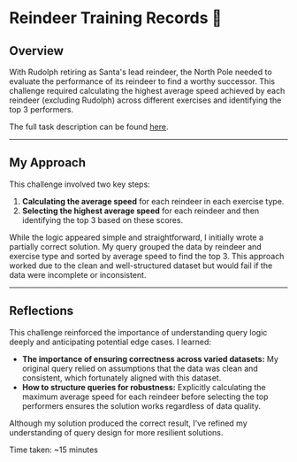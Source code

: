 # Reindeer Training Records 🦌  

## Overview  
With Rudolph retiring as Santa's lead reindeer, the North Pole needed to evaluate the performance of its reindeer to find a worthy successor. This challenge required calculating the highest average speed achieved by each reindeer (excluding Rudolph) across different exercises and identifying the top 3 performers.  

The full task description can be found [here](https://adventofsql.com/challenges/9).  

---

## My Approach  
This challenge involved two key steps:  
1. **Calculating the average speed** for each reindeer in each exercise type.  
2. **Selecting the highest average speed** for each reindeer and then identifying the top 3 based on these scores.  

While the logic appeared simple and straightforward, I initially wrote a partially correct solution. My query grouped the data by reindeer and exercise type and sorted by average speed to find the top 3. This approach worked due to the clean and well-structured dataset but would fail if the data were incomplete or inconsistent.  

---

## Reflections  
This challenge reinforced the importance of understanding query logic deeply and anticipating potential edge cases. I learned:  
- **The importance of ensuring correctness across varied datasets:** My original query relied on assumptions that the data was clean and consistent, which fortunately aligned with this dataset.  
- **How to structure queries for robustness:** Explicitly calculating the maximum average speed for each reindeer before selecting the top performers ensures the solution works regardless of data quality.  

Although my solution produced the correct result, I’ve refined my understanding of query design for more resilient solutions.  

Time taken: ~15 minutes  

